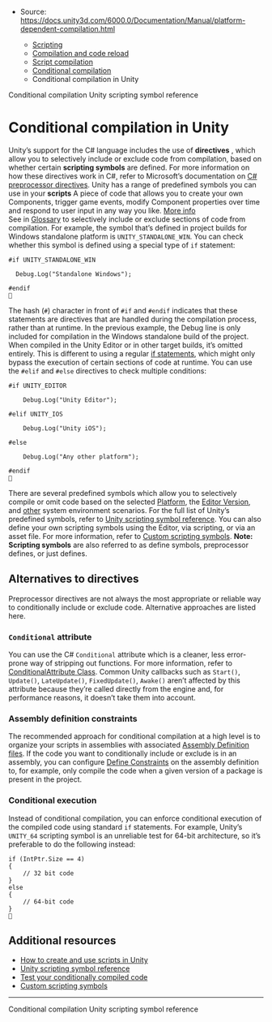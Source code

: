 * Source: https://docs.unity3d.com/6000.0/Documentation/Manual/platform-dependent-compilation.html

  * [Scripting](https://docs.unity3d.com/6000.0/Documentation/Manual/scripting.html)
  * [Compilation and code reload ](https://docs.unity3d.com/6000.0/Documentation/Manual/compilation-and-code-reload.html)
  * [Script compilation](https://docs.unity3d.com/6000.0/Documentation/Manual/script-compilation.html)
  * [Conditional compilation](https://docs.unity3d.com/6000.0/Documentation/Manual/conditional-compilation.html)
  * Conditional compilation in Unity


[](https://docs.unity3d.com/6000.0/Documentation/Manual/conditional-compilation.html)
Conditional compilation
[](https://docs.unity3d.com/6000.0/Documentation/Manual/scripting-symbol-reference.html)
Unity scripting symbol reference
# Conditional compilation in Unity
Unity’s support for the C# language includes the use of **directives** , which allow you to selectively include or exclude code from compilation, based on whether certain **scripting symbols** are defined. For more information on how these directives work in C#, refer to Microsoft’s documentation on [C# preprocessor directives](https://docs.microsoft.com/en-us/dotnet/csharp/language-reference/preprocessor-directives).
Unity has a range of predefined symbols you can use in your **scripts** A piece of code that allows you to create your own Components, trigger game events, modify Component properties over time and respond to user input in any way you like. [More info](https://docs.unity3d.com/6000.0/Documentation/Manual/creating-scripts.html)  
See in [Glossary](https://docs.unity3d.com/6000.0/Documentation/Manual/Glossary.html#Scripts) to selectively include or exclude sections of code from compilation. For example, the symbol that’s defined in project builds for Windows standalone platform is `UNITY_STANDALONE_WIN`. You can check whether this symbol is defined using a special type of `if` statement:
```
#if UNITY_STANDALONE_WIN

  Debug.Log("Standalone Windows");

#endif

```

The hash (`#`) character in front of `#if` and `#endif` indicates that these statements are directives that are handled during the compilation process, rather than at runtime. In the previous example, the Debug line is only included for compilation in the Windows standalone build of the project. When compiled in the Unity Editor or in other target builds, it’s omitted entirely. This is different to using a regular [if statements](https://learn.microsoft.com/en-us/dotnet/csharp/language-reference/statements/selection-statements), which might only bypass the execution of certain sections of code at runtime.
You can use the `#elif` and `#else` directives to check multiple conditions:
```
#if UNITY_EDITOR

    Debug.Log("Unity Editor");

#elif UNITY_IOS

    Debug.Log("Unity iOS");

#else

    Debug.Log("Any other platform");

#endif

```

There are several predefined symbols which allow you to selectively compile or omit code based on the selected [Platform](https://docs.unity3d.com/6000.0/Documentation/Manual/scripting-symbol-reference.html#Platform), the [Editor Version](https://docs.unity3d.com/6000.0/Documentation/Manual/scripting-symbol-reference.html#Editor), and [other](https://docs.unity3d.com/6000.0/Documentation/Manual/scripting-symbol-reference.html#Other) system environment scenarios. For the full list of Unity’s predefined symbols, refer to [Unity scripting symbol reference](https://docs.unity3d.com/6000.0/Documentation/Manual/scripting-symbol-reference.html).
You can also define your own scripting symbols using the Editor, via scripting, or via an asset file. For more information, refer to [Custom scripting symbols](https://docs.unity3d.com/6000.0/Documentation/Manual/custom-scripting-symbols.html).
**Note:** **Scripting symbols** are also referred to as define symbols, preprocessor defines, or just defines.
## Alternatives to directives
Preprocessor directives are not always the most appropriate or reliable way to conditionally include or exclude code. Alternative approaches are listed here.
###  `Conditional` attribute
You can use the C# `Conditional` attribute which is a cleaner, less error-prone way of stripping out functions. For more information, refer to [ConditionalAttribute Class](https://msdn.microsoft.com/en-us/library/system.diagnostics.conditionalattribute\(v=vs.110\).aspx). Common Unity callbacks such as `Start()`, `Update()`, `LateUpdate()`, `FixedUpdate()`, `Awake()` aren’t affected by this attribute because they’re called directly from the engine and, for performance reasons, it doesn’t take them into account.
### Assembly definition constraints
The recommended approach for conditional compilation at a high level is to organize your scripts in assemblies with associated [Assembly Definition files](https://docs.unity3d.com/6000.0/Documentation/Manual/assembly-definition-files.html). If the code you want to conditionally include or exclude is in an assembly, you can configure [Define Constraints](https://docs.unity3d.com/6000.0/Documentation/Manual/class-AssemblyDefinitionImporter.html#define-constraints) on the assembly definition to, for example, only compile the code when a given version of a package is present in the project.
### Conditional execution
Instead of conditional compilation, you can enforce conditional execution of the compiled code using standard `if` statements. For example, Unity’s `UNITY_64` scripting symbol is an unreliable test for 64-bit architecture, so it’s preferable to do the following instead:
```
if (IntPtr.Size == 4)
{
    // 32 bit code
}
else
{
    // 64-bit code
}

```

## Additional resources
  * [How to create and use scripts in Unity](https://docs.unity3d.com/6000.0/Documentation/Manual/creating-scripts.html)
  * [Unity scripting symbol reference](https://docs.unity3d.com/6000.0/Documentation/Manual/scripting-symbol-reference.html)
  * [Test your conditionally compiled code](https://docs.unity3d.com/6000.0/Documentation/Manual/test-conditional-compilation.html)
  * [Custom scripting symbols](https://docs.unity3d.com/6000.0/Documentation/Manual/custom-scripting-symbols.html)


* * *
[](https://docs.unity3d.com/6000.0/Documentation/Manual/conditional-compilation.html)
Conditional compilation
[](https://docs.unity3d.com/6000.0/Documentation/Manual/scripting-symbol-reference.html)
Unity scripting symbol reference
